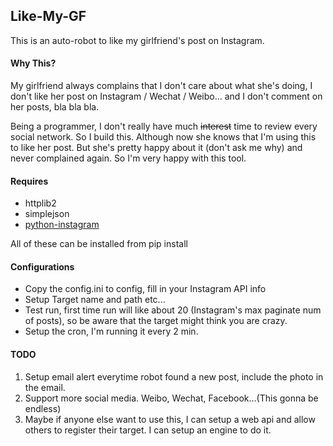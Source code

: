 ## Like-My-GF
This is an auto-robot to like my girlfriend's post on Instagram.

#### Why This?
My girlfriend always complains that I don't care about what she's doing, I don't like her post on Instagram / Wechat / Weibo... and I don't comment on her posts, bla bla bla.

Being a programmer, I don't really have much ~~interest~~ time to review every social network. So I build this. Although now she knows that I'm using this to like her post. But she's pretty happy about it (don't ask me why) and never complained again. So I'm very happy with this tool.

#### Requires
* httplib2
* simplejson
* [python-instagram](https://github.com/Instagram/python-instagram)

All of these can be installed from pip install

#### Configurations
* Copy the config.ini to config, fill in your Instagram API info
* Setup Target name and path etc...
* Test run, first time run will like about 20 (Instagram's max paginate num of posts), so be aware that the target might think you are crazy.
* Setup the cron, I'm running it every 2 min.

#### TODO
1. Setup email alert everytime robot found a new post, include the photo in the email.
2. Support more social media. Weibo, Wechat, Facebook...(This gonna be endless)
3. Maybe if anyone else want to use this, I can setup a web api and allow others to register their target. I can setup an engine to do it.
